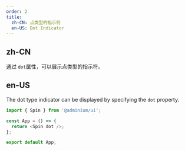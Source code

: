 ```yaml
---
order: 2
title:
  zh-CN: 点类型的指示符
  en-US: Dot Indicator
---
```


## zh-CN

通过 `dot`属性，可以展示点类型的指示符。

## en-US

The dot type indicator can be displayed by specifying the `dot` property.

```js
import { Spin } from '@adminium/ui';

const App = () => {
  return <Spin dot />;
};

export default App;
```
